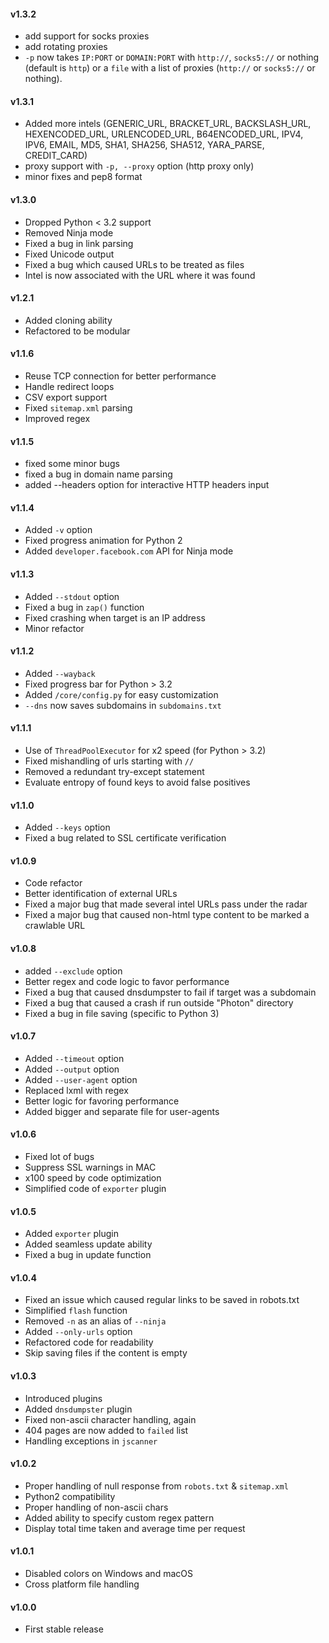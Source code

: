 #### v1.3.2
- add support for socks proxies
- add rotating proxies
- `-p` now takes `IP:PORT` or `DOMAIN:PORT` with `http://`, `socks5://` or nothing (default is `http`) or a `file` with a list of proxies (`http://` or `socks5://` or nothing). 

#### v1.3.1
- Added more intels (GENERIC_URL, BRACKET_URL, BACKSLASH_URL, HEXENCODED_URL, URLENCODED_URL, B64ENCODED_URL, IPV4, IPV6, EMAIL, MD5, SHA1, SHA256, SHA512, YARA_PARSE, CREDIT_CARD)
- proxy support with `-p, --proxy` option (http proxy only)
- minor fixes and pep8 format

#### v1.3.0
- Dropped Python < 3.2 support
- Removed Ninja mode
- Fixed a bug in link parsing
- Fixed Unicode output
- Fixed a bug which caused URLs to be treated as files
- Intel is now associated with the URL where it was found

#### v1.2.1
- Added cloning ability
- Refactored to be modular

#### v1.1.6
- Reuse TCP connection for better performance
- Handle redirect loops
- CSV export support
- Fixed `sitemap.xml` parsing
- Improved regex 

#### v1.1.5
- fixed some minor bugs
- fixed a bug in domain name parsing
- added --headers option for interactive HTTP headers input

#### v1.1.4
- Added `-v` option
- Fixed progress animation for Python 2
- Added `developer.facebook.com` API for Ninja mode

#### v1.1.3
- Added `--stdout` option
- Fixed a bug in `zap()` function
- Fixed crashing when target is an IP address
- Minor refactor

#### v1.1.2
- Added `--wayback`
- Fixed progress bar for Python > 3.2 
- Added `/core/config.py` for easy customization
- `--dns` now saves subdomains in `subdomains.txt`

#### v1.1.1
- Use of `ThreadPoolExecutor` for x2 speed (for Python > 3.2)
- Fixed mishandling of urls starting with `//`
- Removed a redundant try-except statement
- Evaluate entropy of found keys to avoid false positives

#### v1.1.0
- Added `--keys` option
- Fixed a bug related to SSL certificate verification

#### v1.0.9
- Code refactor
- Better identification of external URLs
- Fixed a major bug that made several intel URLs pass under the radar
- Fixed a major bug that caused non-html type content to be marked a crawlable URL

#### v1.0.8
- added `--exclude` option
- Better regex and code logic to favor performance
- Fixed a bug that caused dnsdumpster to fail if target was a subdomain
- Fixed a bug that caused a crash if run outside "Photon" directory
- Fixed a bug in file saving (specific to Python 3)

#### v1.0.7
- Added `--timeout` option
- Added `--output` option
- Added `--user-agent` option
- Replaced lxml with regex
- Better logic for favoring performance
- Added bigger and separate file for user-agents

#### v1.0.6
- Fixed lot of bugs
- Suppress SSL warnings in MAC
- x100 speed by code optimization
- Simplified code of `exporter` plugin

#### v1.0.5
- Added `exporter` plugin
- Added seamless update ability
- Fixed a bug in update function

#### v1.0.4
- Fixed an issue which caused regular links to be saved in robots.txt
- Simplified `flash` function
- Removed `-n` as an alias of `--ninja`
- Added `--only-urls` option
- Refactored code for readability
- Skip saving files if the content is empty

#### v1.0.3
- Introduced plugins
- Added `dnsdumpster` plugin
- Fixed non-ascii character handling, again
- 404 pages are now added to `failed` list
- Handling exceptions in `jscanner`

#### v1.0.2
- Proper handling of null response from `robots.txt` & `sitemap.xml`
- Python2 compatibility
- Proper handling of non-ascii chars
- Added ability to specify custom regex pattern
- Display total time taken and average time per request

#### v1.0.1
- Disabled colors on Windows and macOS
- Cross platform file handling

#### v1.0.0
- First stable release
